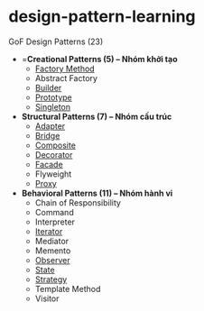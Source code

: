 # design-pattern-learning

GoF Design Patterns (23)

*   =**Creational Patterns (5) – Nhóm khởi tạo**
    *   [Factory Method](./docs/factory-method-pattern.md)
    *   Abstract Factory
    *   [Builder](./docs/builder-pattern.md)
    *   [Prototype](./docs/prototype-pattern.md)
    *   [Singleton](./docs/singleton-pattern.md)
*   **Structural Patterns (7) – Nhóm cấu trúc**
    *   [Adapter](docs/adapter-pattern.md)
    *   [Bridge](./docs/bridge-pattern.md)
    *   [Composite](./docs/composite-pattern.md)
    *   [Decorator](./docs/decorator-pattern.md)
    *   [Facade](docs/facade-pattern.md)
    *   Flyweight
    *   [Proxy](./docs/proxy-pattern.md)
*   **Behavioral Patterns (11) – Nhóm hành vi**
    *   Chain of Responsibility
    *   Command
    *   Interpreter
    *   [Iterator](docs/iterator-pattern.md)
    *   Mediator
    *   Memento
    *   [Observer](./docs/observer-pattern.md)
    *   [State](./docs/state-pattern.md)
    *   [Strategy](./docs/strategy-pattern.md)
    *   Template Method
    *   Visitor
